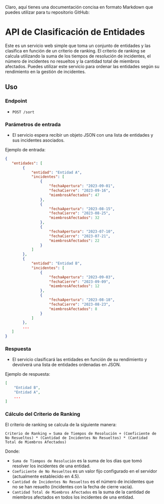 Claro, aquí tienes una documentación concisa en formato Markdown que puedes utilizar para tu repositorio GitHub:

# API de Clasificación de Entidades

Este es un servicio web simple que toma un conjunto de entidades y las clasifica en función de un criterio de ranking. El criterio de ranking se calcula utilizando la suma de los tiempos de resolución de incidentes, el número de incidentes no resueltos y la cantidad total de miembros afectados. Puedes utilizar este servicio para ordenar las entidades según su rendimiento en la gestión de incidentes.

## Uso

### Endpoint

- `POST /sort`

### Parámetros de entrada

- El servicio espera recibir un objeto JSON con una lista de entidades y sus incidentes asociados.

Ejemplo de entrada:

```json
{
   "entidades": [
        {
            "entidad": "Entidad A",
            "incidentes": [
                {
                    "fechaApertura": "2023-09-01",
                    "fechaCierre": "2023-09-16",
                    "miembrosAfectados": 47
                },
                {
                    "fechaApertura": "2023-08-15",
                    "fechaCierre": "2023-08-25",
                    "miembrosAfectados": 32
                },
                {
                    "fechaApertura": "2023-07-10",
                    "fechaCierre": "2023-07-21",
                    "miembrosAfectados": 22
                }
            ]
        },
        {
            "entidad": "Entidad B",
            "incidentes": [
                {
                    "fechaApertura": "2023-09-03",
                    "fechaCierre": "2023-09-09",
                    "miembrosAfectados": 12
                },
                {
                    "fechaApertura": "2023-08-18",
                    "fechaCierre": "2023-08-23",
                    "miembrosAfectados": 8
                }
            ]
        },
        ...
   ]
}
```

### Respuesta

- El servicio clasificará las entidades en función de su rendimiento y devolverá una lista de entidades ordenadas en JSON.

Ejemplo de respuesta:

```json
[
    "Entidad B",
    "Entidad A",
    ...
]
```

### Cálculo del Criterio de Ranking

El criterio de ranking se calcula de la siguiente manera:

```
Criterio de Ranking = Suma de Tiempos de Resolución + (Coeficiente de No Resueltos) * (Cantidad de Incidentes No Resueltos) * (Cantidad Total de Miembros Afectados)
```

Donde:
- `Suma de Tiempos de Resolución` es la suma de los días que tomó resolver los incidentes de una entidad.
- `Coeficiente de No Resueltos` es un valor fijo configurado en el servidor (actualmente establecido en 4.5).
- `Cantidad de Incidentes No Resueltos` es el número de incidentes que no se han resuelto (incidentes con la fecha de cierre vacía).
- `Cantidad Total de Miembros Afectados` es la suma de la cantidad de miembros afectados en todos los incidentes de una entidad.


